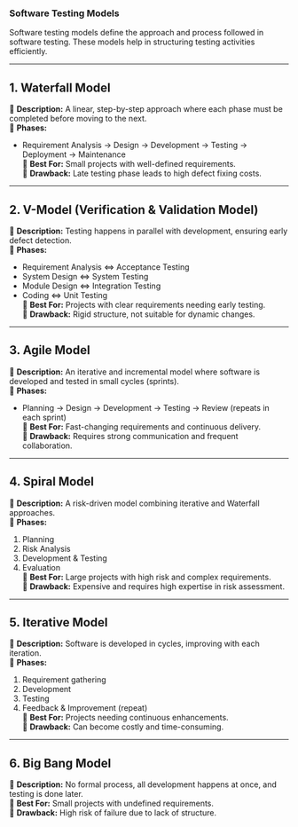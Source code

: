 ### **Software Testing Models**  

Software testing models define the approach and process followed in software testing. These models help in structuring testing activities efficiently.  

---

## **1. Waterfall Model**  
📌 **Description:** A linear, step-by-step approach where each phase must be completed before moving to the next.  
📌 **Phases:**  
- Requirement Analysis → Design → Development → Testing → Deployment → Maintenance  
📌 **Best For:** Small projects with well-defined requirements.  
📌 **Drawback:** Late testing phase leads to high defect fixing costs.  

---

## **2. V-Model (Verification & Validation Model)**  
📌 **Description:** Testing happens in parallel with development, ensuring early defect detection.  
📌 **Phases:**  
- Requirement Analysis ⇔ Acceptance Testing  
- System Design ⇔ System Testing  
- Module Design ⇔ Integration Testing  
- Coding ⇔ Unit Testing  
📌 **Best For:** Projects with clear requirements needing early testing.  
📌 **Drawback:** Rigid structure, not suitable for dynamic changes.  

---

## **3. Agile Model**  
📌 **Description:** An iterative and incremental model where software is developed and tested in small cycles (sprints).  
📌 **Phases:**  
- Planning → Design → Development → Testing → Review (repeats in each sprint)  
📌 **Best For:** Fast-changing requirements and continuous delivery.  
📌 **Drawback:** Requires strong communication and frequent collaboration.  

---

## **4. Spiral Model**  
📌 **Description:** A risk-driven model combining iterative and Waterfall approaches.  
📌 **Phases:**  
1. Planning  
2. Risk Analysis  
3. Development & Testing  
4. Evaluation  
📌 **Best For:** Large projects with high risk and complex requirements.  
📌 **Drawback:** Expensive and requires high expertise in risk assessment.  

---

## **5. Iterative Model**  
📌 **Description:** Software is developed in cycles, improving with each iteration.  
📌 **Phases:**  
1. Requirement gathering  
2. Development  
3. Testing  
4. Feedback & Improvement (repeat)  
📌 **Best For:** Projects needing continuous enhancements.  
📌 **Drawback:** Can become costly and time-consuming.  

---

## **6. Big Bang Model**  
📌 **Description:** No formal process, all development happens at once, and testing is done later.  
📌 **Best For:** Small projects with undefined requirements.  
📌 **Drawback:** High risk of failure due to lack of structure.  